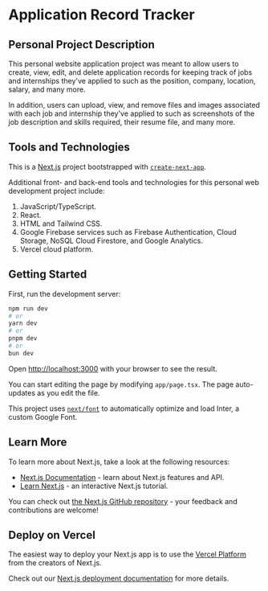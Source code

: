 # Application Record Tracker
## Personal Project Description
This personal website application project was meant to allow users to create, view, edit, and delete application records for keeping 
track of jobs and internships they've applied to such as the position, company, location, salary, and many more. 

In addition, users can upload, view, and remove files and images associated with each job and internship they've applied to such as 
screenshots of the job description and skills required, their resume file, and many more.

## Tools and Technologies
This is a [Next.js](https://nextjs.org/) project bootstrapped with [`create-next-app`](https://github.com/vercel/next.js/tree/canary/packages/create-next-app).

Additional front- and back-end tools and technologies for this personal web development project include:
1) JavaScript/TypeScript.
2) React.
3) HTML and Tailwind CSS.
4) Google Firebase services such as Firebase Authentication, Cloud Storage, NoSQL Cloud Firestore, and Google Analytics.
5) Vercel cloud platform.

## Getting Started

First, run the development server:

```bash
npm run dev
# or
yarn dev
# or
pnpm dev
# or
bun dev
```

Open [http://localhost:3000](http://localhost:3000) with your browser to see the result.

You can start editing the page by modifying `app/page.tsx`. The page auto-updates as you edit the file.

This project uses [`next/font`](https://nextjs.org/docs/basic-features/font-optimization) to automatically optimize and load Inter, a custom Google Font.

## Learn More

To learn more about Next.js, take a look at the following resources:

- [Next.js Documentation](https://nextjs.org/docs) - learn about Next.js features and API.
- [Learn Next.js](https://nextjs.org/learn) - an interactive Next.js tutorial.

You can check out [the Next.js GitHub repository](https://github.com/vercel/next.js/) - your feedback and contributions are welcome!

## Deploy on Vercel

The easiest way to deploy your Next.js app is to use the [Vercel Platform](https://vercel.com/new?utm_medium=default-template&filter=next.js&utm_source=create-next-app&utm_campaign=create-next-app-readme) from the creators of Next.js.

Check out our [Next.js deployment documentation](https://nextjs.org/docs/deployment) for more details.
